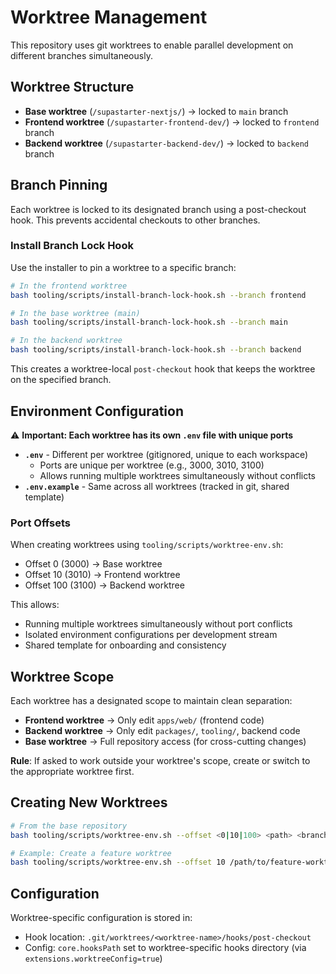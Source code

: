 # Worktree Management

This repository uses git worktrees to enable parallel development on different branches simultaneously.

## Worktree Structure

- **Base worktree** (`/supastarter-nextjs/`) → locked to `main` branch
- **Frontend worktree** (`/supastarter-frontend-dev/`) → locked to `frontend` branch
- **Backend worktree** (`/supastarter-backend-dev/`) → locked to `backend` branch

## Branch Pinning

Each worktree is locked to its designated branch using a post-checkout hook. This prevents accidental checkouts to other branches.

### Install Branch Lock Hook

Use the installer to pin a worktree to a specific branch:

```bash
# In the frontend worktree
bash tooling/scripts/install-branch-lock-hook.sh --branch frontend

# In the base worktree (main)
bash tooling/scripts/install-branch-lock-hook.sh --branch main

# In the backend worktree
bash tooling/scripts/install-branch-lock-hook.sh --branch backend
```

This creates a worktree-local `post-checkout` hook that keeps the worktree on the specified branch.

## Environment Configuration

⚠️ **Important: Each worktree has its own `.env` file with unique ports**

- **`.env`** - Different per worktree (gitignored, unique to each workspace)
  - Ports are unique per worktree (e.g., 3000, 3010, 3100)
  - Allows running multiple worktrees simultaneously without conflicts
- **`.env.example`** - Same across all worktrees (tracked in git, shared template)

### Port Offsets

When creating worktrees using `tooling/scripts/worktree-env.sh`:
- Offset 0 (3000) → Base worktree
- Offset 10 (3010) → Frontend worktree
- Offset 100 (3100) → Backend worktree

This allows:
- Running multiple worktrees simultaneously without port conflicts
- Isolated environment configurations per development stream
- Shared template for onboarding and consistency

## Worktree Scope

Each worktree has a designated scope to maintain clean separation:

- **Frontend worktree** → Only edit `apps/web/` (frontend code)
- **Backend worktree** → Only edit `packages/`, `tooling/`, backend code
- **Base worktree** → Full repository access (for cross-cutting changes)

**Rule**: If asked to work outside your worktree's scope, create or switch to the appropriate worktree first.

## Creating New Worktrees

```bash
# From the base repository
bash tooling/scripts/worktree-env.sh --offset <0|10|100> <path> <branch>

# Example: Create a feature worktree
bash tooling/scripts/worktree-env.sh --offset 10 /path/to/feature-worktree feature-branch
```

## Configuration

Worktree-specific configuration is stored in:
- Hook location: `.git/worktrees/<worktree-name>/hooks/post-checkout`
- Config: `core.hooksPath` set to worktree-specific hooks directory (via `extensions.worktreeConfig=true`)

